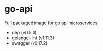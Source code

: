 # go-api

Full packaged image for go api microservices:

- dep (v0.5.0)
- golangci-lint (v1.11.3)
- swagger (v0.17.2)
